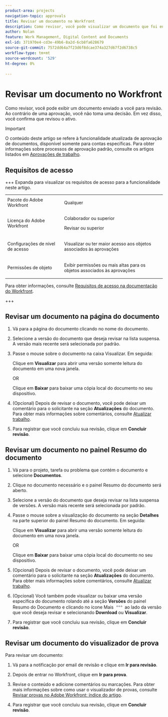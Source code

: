 ```yaml
---
product-area: projects
navigation-topic: approvals
title: Revisar um documento no Workfront
description: Como revisor, você pode visualizar um documento que foi enviado a você para revisão.
author: Nolan
feature: Work Management, Digital Content and Documents
exl-id: 371970e4-cd3e-49b6-8a2d-6cb8fa628679
source-git-commit: 7572dd64a7f23d6f8dcae374a327d67f2d6738c5
workflow-type: tm+mt
source-wordcount: '529'
ht-degree: 0%

---
```


# Revisar um documento no Workfront

Como revisor, você pode exibir um documento enviado a você para revisão. Ao contrário de uma aprovação, você não toma uma decisão. Em vez disso, você confirma que revisou o ativo.

>[!IMPORTANT]
>
>O conteúdo deste artigo se refere à funcionalidade atualizada de aprovação de documentos, disponível somente para contas específicas. Para obter informações sobre processos de aprovação padrão, consulte os artigos listados em [Aprovações de trabalho](/help/quicksilver/review-and-approve-work/manage-approvals/manage-approvals.md).

## Requisitos de acesso

+++ Expanda para visualizar os requisitos de acesso para a funcionalidade neste artigo.

<table style="table-layout:auto"> 
 <col> 
 <col> 
 <tbody> 
  <tr> 
   <td role="rowheader">Pacote do Adobe Workfront</td> 
   <td> <p>Qualquer</p> </td> 
  </tr> 
  <tr> 
   <td role="rowheader">Licença do Adobe Workfront</td> 
   <td> 
   <p>Colaborador ou superior</p>
   <p>Revisar ou superior</p> </td> 
  </tr> 
  <tr> 
   <td role="rowheader">Configurações de nível de acesso</td> 
   <td> <p>Visualizar ou ter maior acesso aos objetos associados às aprovações</p> </td> 
  </tr> 
  <tr> 
   <td role="rowheader">Permissões de objeto</td> 
   <td> <p>Exibir permissões ou mais altas para os objetos associados às aprovações</p> </td> 
  </tr> 
 </tbody> 
</table>

Para obter informações, consulte [Requisitos de acesso na documentação do Workfront](/help/quicksilver/administration-and-setup/add-users/access-levels-and-object-permissions/access-level-requirements-in-documentation.md).

+++

<!--
## Review a document from Home
Add once functionality is added
-->

## Revisar um documento na página do documento

1. Vá para a página do documento clicando no nome do documento.

1. Selecione a versão do documento que deseja revisar na lista suspensa. A versão mais recente será selecionada por padrão.

1. Passe o mouse sobre o documento na caixa Visualizar. Em seguida:

   Clique em **Visualizar** para abrir uma versão somente leitura do documento em uma nova janela.

   OR

   Clique em **Baixar** para baixar uma cópia local do documento no seu dispositivo.

1. (Opcional) Depois de revisar o documento, você pode deixar um comentário para o solicitante na seção **Atualizações** do documento. Para obter mais informações sobre comentários, consulte [Atualizar trabalho](/help/quicksilver/workfront-basics/updating-work-items-and-viewing-updates/update-work.md).
1. Para registrar que você concluiu sua revisão, clique em **Concluir revisão**.

## Revisar um documento no painel Resumo do documento

1. Vá para o projeto, tarefa ou problema que contém o documento e selecione **Documentos**.

1. Clique no documento necessário e o painel Resumo do documento será aberto.

1. Selecione a versão do documento que deseja revisar na lista suspensa de versões. A versão mais recente será selecionada por padrão.

1. Passe o mouse sobre a visualização do documento na seção **Detalhes** na parte superior do painel Resumo do documento. Em seguida:

   Clique em **Visualizar** para abrir uma versão somente leitura do documento em uma nova janela.

   OR

   Clique em **Baixar** para baixar uma cópia local do documento no seu dispositivo.

1. (Opcional) Depois de revisar o documento, você pode deixar um comentário para o solicitante na seção **Atualizações** do documento. Para obter mais informações sobre comentários, consulte [Atualizar trabalho](/help/quicksilver/workfront-basics/updating-work-items-and-viewing-updates/update-work.md).

1. (Opcional) Você também pode visualizar ou baixar uma versão específica do documento rolando até a seção **Versões** do painel Resumo do Documento e clicando no ícone Mais ![ícone Mais](../assets/more-icon.png) ao lado da versão que você deseja revisar e selecionando **Download** ou **Visualizar**.
1. Para registrar que você concluiu sua revisão, clique em **Concluir revisão**.

## Revisar um documento do visualizador de prova

Para revisar um documento:

1. Vá para a notificação por email de revisão e clique em **Ir para revisão**.

1. Depois de entrar no Workfront, clique em **Ir para prova**.

1. Revise o conteúdo e adicione comentários ou marcações. Para obter mais informações sobre como usar o visualizador de provas, consulte [Revisar provas no Adobe Workfront: índice do artigo](/help/quicksilver/review-and-approve-work/proofing/reviewing-proofs-within-workfront/review-proofs-in-wf.md).

1. Para registrar que você concluiu sua revisão, clique em **Concluir revisão**.

<!--## Review a document from the Frame.io viewer

To review a document from the Frame.io viewer, your Workfront instance must be integrated with Frame.io. For more information, see the [Frame.io integration overview](/help/quicksilver/review-and-approve-work/native-integrations/frame-io/frame-int-overview.md).-->